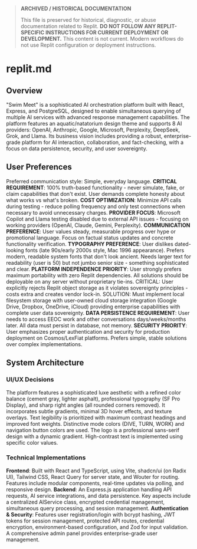 > **ARCHIVED / HISTORICAL DOCUMENTATION**
>
> This file is preserved for historical, diagnostic, or abuse documentation related to Replit.
> **DO NOT FOLLOW ANY REPLIT-SPECIFIC INSTRUCTIONS FOR CURRENT DEPLOYMENT OR DEVELOPMENT.**
> This content is not current. Modern workflows do not use Replit configuration or deployment instructions.

# replit.md

## Overview
"Swim Meet" is a sophisticated AI orchestration platform built with React, Express, and PostgreSQL, designed to enable simultaneous querying of multiple AI services with advanced response management capabilities. The platform features an aquatic/natatorium design theme and supports 8 AI providers: OpenAI, Anthropic, Google, Microsoft, Perplexity, DeepSeek, Grok, and Llama. Its business vision includes providing a robust, enterprise-grade platform for AI interaction, collaboration, and fact-checking, with a focus on data persistence, security, and user sovereignty.

## User Preferences
Preferred communication style: Simple, everyday language.
**CRITICAL REQUIREMENT**: 100% truth-based functionality - never simulate, fake, or claim capabilities that don't exist. User demands complete honesty about what works vs what's broken.
**COST OPTIMIZATION**: Minimize API calls during testing - reduce polling frequency and only test connections when necessary to avoid unnecessary charges.
**PROVIDER FOCUS**: Microsoft Copilot and Llama testing disabled due to external API issues - focusing on working providers (OpenAI, Claude, Gemini, Perplexity).
**COMMUNICATION PREFERENCE**: User values steady, measurable progress over hype or promotional language. Focus on factual status updates and concrete functionality verification.
**TYPOGRAPHY PREFERENCE**: User dislikes dated-looking fonts (late 90s/early 2000s style, Mac 1996 appearance). Prefers modern, readable system fonts that don't look ancient. Needs larger text for readability (user is 50) but not jumbo senior size - something sophisticated and clear.
**PLATFORM INDEPENDENCE PRIORITY**: User strongly prefers maximum portability with zero Replit dependencies. All solutions should be deployable on any server without proprietary tie-ins. CRITICAL: User explicitly rejects Replit object storage as it violates sovereignty principles - costs extra and creates vendor lock-in. SOLUTION: Must implement local filesystem storage with user-owned cloud storage integration (Google Drive, Dropbox, OneDrive, iCloud) providing enterprise capabilities with complete user data sovereignty.
**DATA PERSISTENCE REQUIREMENT**: User needs to access EEOC work and other conversations days/weeks/months later. All data must persist in database, not memory.
**SECURITY PRIORITY**: User emphasizes proper authentication and security for production deployment on Cosmos/LexFiat platforms. Prefers simple, stable solutions over complex implementations.

## System Architecture

### UI/UX Decisions
The platform features a sophisticated luxe aesthetic with a refined color balance (cement gray, lighter asphalt), professional typography (SF Pro Display), and sharp right angles (all rounded corners removed). It incorporates subtle gradients, minimal 3D hover effects, and texture overlays. Text legibility is prioritized with maximum contrast headings and improved font weights. Distinctive mode colors (DIVE, TURN, WORK) and navigation button colors are used. The logo is a professional sans-serif design with a dynamic gradient. High-contrast text is implemented using specific color values.

### Technical Implementations
**Frontend**: Built with React and TypeScript, using Vite, shadcn/ui (on Radix UI), Tailwind CSS, React Query for server state, and Wouter for routing. Features include modular components, real-time updates via polling, and responsive design.
**Backend**: An Express.js application handling API requests, AI service integrations, and data persistence. Key aspects include a centralized AIService class, encrypted credential management, simultaneous query processing, and session management.
**Authentication & Security**: Features user registration/login with bcrypt hashing, JWT tokens for session management, protected API routes, credential encryption, environment-based configuration, and Zod for input validation. A comprehensive admin panel provides enterprise-grade user management.
